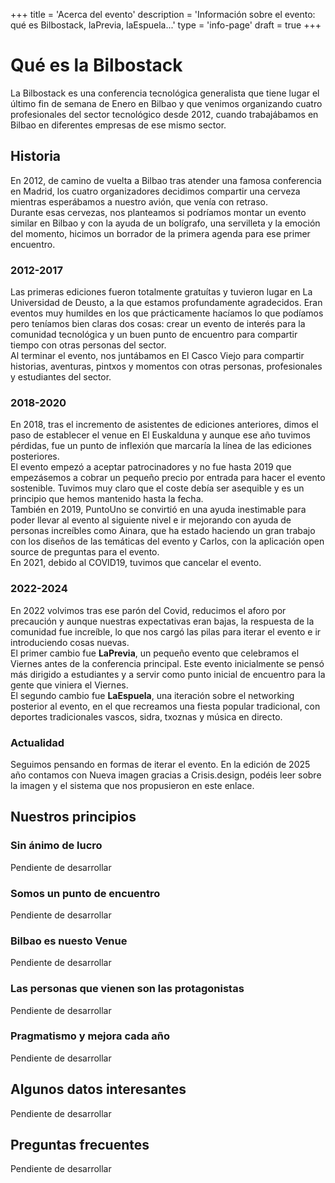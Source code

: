 +++
title = 'Acerca del evento'
description = 'Información sobre el evento: qué es Bilbostack, laPrevia, laEspuela...'
type = 'info-page'
draft = true
+++

# Qué es la Bilbostack

La Bilbostack es una conferencia tecnológica generalista que tiene lugar el último fin de semana de Enero en Bilbao y que venimos organizando cuatro profesionales del sector tecnológico desde 2012, cuando trabajábamos en Bilbao en diferentes empresas de ese mismo sector.

## Historia
En 2012, de camino de vuelta a Bilbao tras atender una famosa conferencia en Madrid, los cuatro organizadores decidimos compartir una cerveza mientras esperábamos a nuestro avión, que venía con retraso.  
Durante esas cervezas, nos planteamos si podríamos montar un evento similar en Bilbao y con la ayuda de un bolígrafo, una servilleta y la emoción del momento, hicimos un borrador de la primera agenda para ese primer encuentro.

### 2012-2017
Las primeras ediciones fueron totalmente gratuítas y tuvieron lugar en La Universidad de Deusto, a la que estamos profundamente agradecidos. Eran eventos muy humildes en los que prácticamente hacíamos lo que podíamos pero teníamos bien claras dos cosas: crear un evento de interés para la comunidad tecnológica y un buen punto de encuentro para compartir tiempo con otras personas del sector.  
Al terminar el evento, nos juntábamos en El Casco Viejo para compartir historias, aventuras, pintxos y momentos con otras personas, profesionales y estudiantes del sector.  

### 2018-2020
En 2018, tras el incremento de asistentes de ediciones anteriores, dimos el paso de establecer el venue en El Euskalduna y aunque ese año tuvimos pérdidas, fue un punto de inflexión que marcaría la línea de las ediciones posteriores.  
El evento empezó a aceptar patrocinadores y no fue hasta 2019 que empezásemos a cobrar un pequeño precio por entrada para hacer el evento sostenible. Tuvimos muy claro que el coste debía ser asequible y es un principio que hemos mantenido hasta la fecha.  
También en 2019, PuntoUno se convirtió en una ayuda inestimable para poder llevar al evento al siguiente nivel e ir mejorando con ayuda de personas increíbles como Ainara, que ha estado haciendo un gran trabajo con los diseños de las temáticas del evento y Carlos, con la aplicación open source de preguntas para el evento.  
En 2021, debido al COVID19, tuvimos que cancelar el evento.

### 2022-2024
En 2022 volvimos tras ese parón del Covid, reducimos el aforo por precaución y aunque nuestras expectativas eran bajas, la respuesta de la comunidad fue increíble, lo que nos cargó las pilas para iterar el evento e ir introduciendo cosas nuevas.  
El primer cambio fue **LaPrevia**, un pequeño evento que celebramos el Viernes antes de la conferencia principal. Este evento inicialmente se pensó más dirigido a estudiantes y a servir como punto inicial de encuentro para la gente que viniera el Viernes.  
El segundo cambio fue **LaEspuela**, una iteración sobre el networking posterior al evento, en el que recreamos una fiesta popular tradicional, con deportes tradicionales vascos, sidra, txoznas y música en directo.  

### Actualidad
Seguimos pensando en formas de iterar el evento. En la edición de 2025 año contamos con Nueva imagen gracias a Crisis.design, podéis leer sobre la imagen y el sistema que nos propusieron en este enlace.  


## Nuestros principios

### Sin ánimo de lucro
Pendiente de desarrollar

### Somos un punto de encuentro
Pendiente de desarrollar

### Bilbao es nuesto Venue
Pendiente de desarrollar

### Las personas que vienen son las protagonistas
Pendiente de desarrollar

### Pragmatismo y mejora cada año
Pendiente de desarrollar

## Algunos datos interesantes
Pendiente de desarrollar

## Preguntas frecuentes
Pendiente de desarrollar

